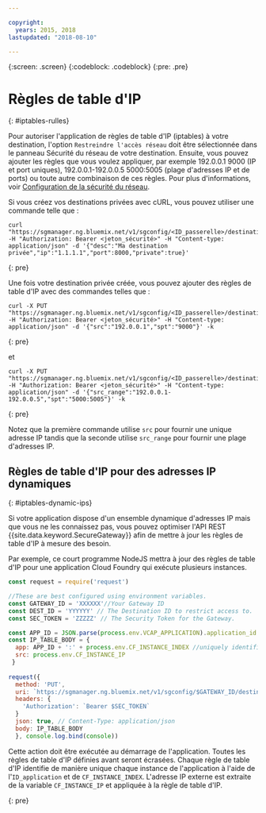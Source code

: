 ```yaml
---

copyright:
  years: 2015, 2018
lastupdated: "2018-08-10"

---
```

{:screen: .screen}
{:codeblock: .codeblock}
{:pre: .pre}

# Règles de table d'IP
{: #iptables-rulles}

Pour autoriser l'application de règles de table d'IP (iptables) à votre destination, l'option `Restreindre l'accès réseau` doit être sélectionnée dans le panneau Sécurité du réseau de votre destination. Ensuite, vous pouvez ajouter les règles que vous voulez appliquer, par exemple 192.0.0.1 9000 (IP et port uniques), 192.0.0.1-192.0.0.5 5000:5005 (plage d'adresses IP et de ports) ou toute autre combinaison de ces règles. Pour plus d'informations, voir [Configuration de la sécurité du réseau](/docs/services/SecureGateway/securegateway_destination.html#dest-network-security).

Si vous créez vos destinations privées avec cURL, vous pouvez utiliser une commande telle que :

```
curl "https://sgmanager.ng.bluemix.net/v1/sgconfig/<ID_passerelle>/destinations" -H "Authorization: Bearer <jeton_sécurité>" -H "Content-type: application/json" -d '{"desc":"Ma destination privée","ip":"1.1.1.1","port":8000,"private":true}'
```
{: pre}

Une fois votre destination privée créée, vous pouvez ajouter des règles de table d'IP avec des commandes telles que :

```
curl -X PUT "https://sgmanager.ng.bluemix.net/v1/sgconfig/<ID_passerelle>/destinations/<ID_destination>/ipTableRule" -H "Authorization: Bearer <jeton_sécurité>" -H "Content-type: application/json" -d '{"src":"192.0.0.1","spt":"9000"}' -k
```
{: pre}

et

```
curl -X PUT "https://sgmanager.ng.bluemix.net/v1/sgconfig/<ID_passerelle>/destinations/<ID_destination>/ipTableRule" -H "Authorization: Bearer <jeton_sécurité>" -H "Content-type: application/json" -d '{"src_range":"192.0.0.1-192.0.0.5","spt":"5000:5005"}' -k
```
{: pre}

Notez que la première commande utilise `src` pour fournir une unique adresse IP tandis que la seconde utilise `src_range` pour fournir une plage d'adresses IP.

## Règles de table d'IP pour des adresses IP dynamiques
{: #iptables-dynamic-ips}

Si votre application dispose d'un ensemble dynamique d'adresses IP mais que vous ne les connaissez pas, vous pouvez optimiser l'API REST {{site.data.keyword.SecureGateway}} afin de mettre à jour les règles de table d'IP à mesure des besoin.

Par exemple, ce court programme NodeJS mettra à jour des règles de table d'IP pour une application Cloud Foundry qui exécute plusieurs instances.

```javascript
const request = require('request')

//These are best configured using environment variables.
const GATEWAY_ID = 'XXXXXX'//Your Gateway ID
const DEST_ID = 'YYYYYY' // The Destination ID to restrict access to.
const SEC_TOKEN = 'ZZZZZ' // The Security Token for the Gateway.

const APP_ID = JSON.parse(process.env.VCAP_APPLICATION).application_id
const IP_TABLE_BODY = {
  app: APP_ID + ':' + process.env.CF_INSTANCE_INDEX //uniquely identifies the app and instance for ip table rule.
  src: process.env.CF_INSTANCE_IP 
 }
 
request({
  method: 'PUT',
  uri: `https://sgmanager.ng.bluemix.net/v1/sgconfig/$GATEWAY_ID/destinations/$DEST_ID/ipTableRule`
  headers: {
    'Authorization': `Bearer $SEC_TOKEN`
  }
  json: true, // Content-Type: application/json
  body: IP_TABLE_BODY
  }, console.log.bind(console)) 
```

Cette action doit être exécutée au démarrage de l'application. Toutes les règles de table d'IP définies avant seront écrasées. Chaque règle de table d'IP identifie de manière unique chaque instance de l'application à l'aide de l'`ID_application` et de `CF_INSTANCE_INDEX`. L'adresse IP externe est extraite de la variable `CF_INSTANCE_IP` et appliquée à la règle de table d'IP.


{: pre}

